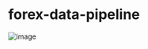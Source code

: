 # forex-data-pipeline
![image](https://github.com/icesolace/forex-data-pipeline/assets/65522609/cf7fb7f6-d73c-40f7-b5a1-83390295f9c1)


